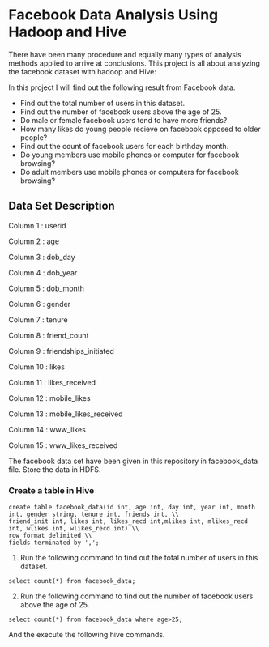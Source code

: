 # Facebook Data Analysis Using Hadoop and Hive #

There have been many procedure and equally many types of analysis methods applied to arrive at conclusions. This project is all about analyzing the facebook dataset with hadoop and Hive:

In this project I will find out the following result from Facebook data.
  
  * Find out the total number of users in this dataset.
  * Find out the number of facebook users above the age of 25.
  * Do male or female facebook users tend to have more friends? 
  * How many likes do young people recieve on facebook opposed to older people? 
  * Find out the count of facebook users for each birthday month.
  * Do young members use mobile phones or computer for facebook browsing?
  * Do adult members use mobile phones or computers for facebook browsing?

## Data Set Description ##

  Column 1  :   userid	
  
  Column 2  :   age				
  
  Column 3  :   dob_day
  
  Column 4  :   dob_year	
  
  Column 5  :   dob_month
  
  Column 6  :   gender
  
  Column 7  :   tenure
  
  Column 8  :	  friend_count
  
  Column 9  :	  friendships_initiated
  
  Column 10 : 	likes
  
  Column 11 :	  likes_received
  
  Column 12 :	  mobile_likes	
  
  Column 13 : 	mobile_likes_received
  
  Column 14 :	  www_likes	
  
  Column 15 :   www_likes_received
  
The facebook data set have been given in this repository in facebook_data file. Store the data in HDFS.

### Create a table in Hive ###
```terminal
create table facebook_data(id int, age int, day int, year int, month int, gender string, tenure int, friends int, \\
friend_init int, likes int, likes_recd int,mlikes int, mlikes_recd int, wlikes int, wlikes_recd int) \\
row format delimited \\
fields terminated by ',';

```

1. Run the following command to find out the total number of users in this dataset.

```hive
select count(*) from facebook_data;
```
2. Run the following command to find out the number of facebook users above the age of 25.
```hive
select count(*) from facebook_data where age>25;
```
And the execute the following hive commands.


